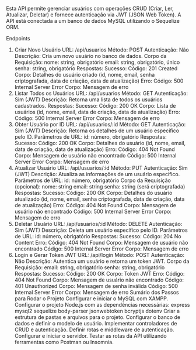 Esta API permite gerenciar usuários com operações CRUD (Criar, Ler, Atualizar, Deletar) e fornece autenticação via JWT (JSON Web Token). A API está conectada a um banco de dados MySQL utilizando o Sequelize ORM.

Endpoints
1. Criar Novo Usuário
URL: /api/usuarios
Método: POST
Autenticação: Não
Descrição: Cria um novo usuário no banco de dados.
Corpo da Requisição:
nome: string, obrigatório
email: string, obrigatório, único
senha: string, obrigatório
Respostas:
Sucesso:
Código: 201 Created
Corpo: Detalhes do usuário criado (id, nome, email, senha criptografada, data de criação, data de atualização)
Erro:
Código: 500 Internal Server Error
Corpo: Mensagem de erro
2. Listar Todos os Usuários
URL: /api/usuarios
Método: GET
Autenticação: Sim (JWT)
Descrição: Retorna uma lista de todos os usuários cadastrados.
Respostas:
Sucesso:
Código: 200 OK
Corpo: Lista de usuários (id, nome, email, data de criação, data de atualização)
Erro:
Código: 500 Internal Server Error
Corpo: Mensagem de erro
3. Obter Usuário por ID
URL: /api/usuarios/:id
Método: GET
Autenticação: Sim (JWT)
Descrição: Retorna os detalhes de um usuário específico pelo ID.
Parâmetros de URL:
id: número, obrigatório
Respostas:
Sucesso:
Código: 200 OK
Corpo: Detalhes do usuário (id, nome, email, data de criação, data de atualização)
Erro:
Código: 404 Not Found
Corpo: Mensagem de usuário não encontrado
Código: 500 Internal Server Error
Corpo: Mensagem de erro
4. Atualizar Usuário
URL: /api/usuarios/:id
Método: PUT
Autenticação: Sim (JWT)
Descrição: Atualiza as informações de um usuário específico.
Parâmetros de URL:
id: número, obrigatório
Corpo da Requisição (opcional):
nome: string
email: string
senha: string (será criptografada)
Respostas:
Sucesso:
Código: 200 OK
Corpo: Detalhes do usuário atualizado (id, nome, email, senha criptografada, data de criação, data de atualização)
Erro:
Código: 404 Not Found
Corpo: Mensagem de usuário não encontrado
Código: 500 Internal Server Error
Corpo: Mensagem de erro
5. Deletar Usuário
URL: /api/usuarios/:id
Método: DELETE
Autenticação: Sim (JWT)
Descrição: Deleta um usuário específico pelo ID.
Parâmetros de URL:
id: número, obrigatório
Respostas:
Sucesso:
Código: 204 No Content
Erro:
Código: 404 Not Found
Corpo: Mensagem de usuário não encontrado
Código: 500 Internal Server Error
Corpo: Mensagem de erro
6. Login e Gerar Token JWT
URL: /api/login
Método: POST
Autenticação: Não
Descrição: Autentica um usuário e retorna um token JWT.
Corpo da Requisição:
email: string, obrigatório
senha: string, obrigatório
Respostas:
Sucesso:
Código: 200 OK
Corpo: Token JWT
Erro:
Código: 404 Not Found
Corpo: Mensagem de usuário não encontrado
Código: 401 Unauthorized
Corpo: Mensagem de senha inválida
Código: 500 Internal Server Error
Corpo: Mensagem de erro
Sumário dos Passos para Rodar o Projeto
Configurar e iniciar o MySQL com XAMPP.
Configurar o projeto Node.js com as dependências necessárias:
express
mysql2
sequelize
body-parser
jsonwebtoken
bcryptjs
dotenv
Criar a estrutura de pastas e arquivos para o projeto.
Configurar o banco de dados e definir o modelo de usuário.
Implementar controladores de CRUD e autenticação.
Definir rotas e middleware de autenticação.
Configurar e iniciar o servidor.
Testar as rotas da API utilizando ferramentas como Postman ou Insomnia.
